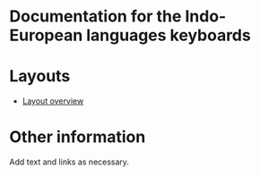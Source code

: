 # Documentation for the Indo-European languages keyboards


# Layouts

-   [Layout overview](layout.html)

# Other information

Add text and links as necessary.
